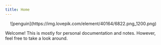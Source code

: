 ```yaml
---
title: Home
---
```

<div style="text-align: center;">
![penguin](https://img.lovepik.com/element/40164/6822.png_1200.png)
</div>

Welcome!
This is mostly for personal documentation and notes.
However, feel free to take a look around.